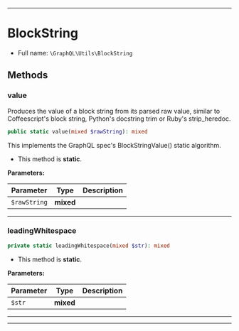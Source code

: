 ***

# BlockString

* Full name: `\GraphQL\Utils\BlockString`

## Methods

### value

Produces the value of a block string from its parsed raw value, similar to
Coffeescript's block string, Python's docstring trim or Ruby's strip_heredoc.

```php
public static value(mixed $rawString): mixed
```

This implements the GraphQL spec's BlockStringValue() static algorithm.

* This method is **static**.

**Parameters:**

| Parameter | Type | Description |
|-----------|------|-------------|
| `$rawString` | **mixed** |  |

***

### leadingWhitespace

```php
private static leadingWhitespace(mixed $str): mixed
```

* This method is **static**.

**Parameters:**

| Parameter | Type | Description |
|-----------|------|-------------|
| `$str` | **mixed** |  |

***


***

